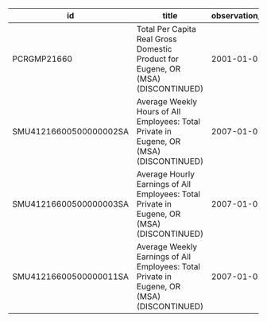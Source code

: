 | id                     | title                                                                                      | observation_start   | observation_end   |
|------------------------|--------------------------------------------------------------------------------------------|---------------------|-------------------|
| PCRGMP21660            | Total Per Capita Real Gross Domestic Product for Eugene, OR (MSA) (DISCONTINUED)           | 2001-01-01          | 2017-01-01        |
| SMU41216600500000002SA | Average Weekly Hours of All Employees: Total Private in Eugene, OR (MSA) (DISCONTINUED)    | 2007-01-01          | 2022-03-01        |
| SMU41216600500000003SA | Average Hourly Earnings of All Employees: Total Private in Eugene, OR (MSA) (DISCONTINUED) | 2007-01-01          | 2022-03-01        |
| SMU41216600500000011SA | Average Weekly Earnings of All Employees: Total Private in Eugene, OR (MSA) (DISCONTINUED) | 2007-01-01          | 2022-03-01        |